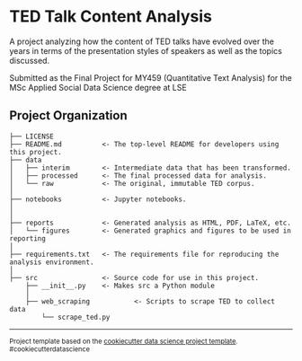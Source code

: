 TED Talk Content Analysis
==============================

A project analyzing how the content of TED talks have evolved over the years in terms of the presentation styles of speakers as well as the topics discussed.

Submitted as the Final Project for MY459 (Quantitative Text Analysis) for the MSc Applied Social Data Science degree at LSE

Project Organization
------------

    ├── LICENSE
    ├── README.md          <- The top-level README for developers using this project.
    ├── data
    │   ├── interim        <- Intermediate data that has been transformed.
    │   ├── processed      <- The final processed data for analysis.
    │   └── raw            <- The original, immutable TED corpus.
    │
    ├── notebooks          <- Jupyter notebooks.
    │
    │
    ├── reports            <- Generated analysis as HTML, PDF, LaTeX, etc.
    │   └── figures        <- Generated graphics and figures to be used in reporting
    │
    ├── requirements.txt   <- The requirements file for reproducing the analysis environment.
    │
    ├── src                <- Source code for use in this project.
        ├── __init__.py    <- Makes src a Python module
        │
        ├── web_scraping           <- Scripts to scrape TED to collect data
            └── scrape_ted.py
--------

<p><small>Project template based on the <a target="_blank" href="https://drivendata.github.io/cookiecutter-data-science/">cookiecutter data science project template</a>. #cookiecutterdatascience</small></p>

